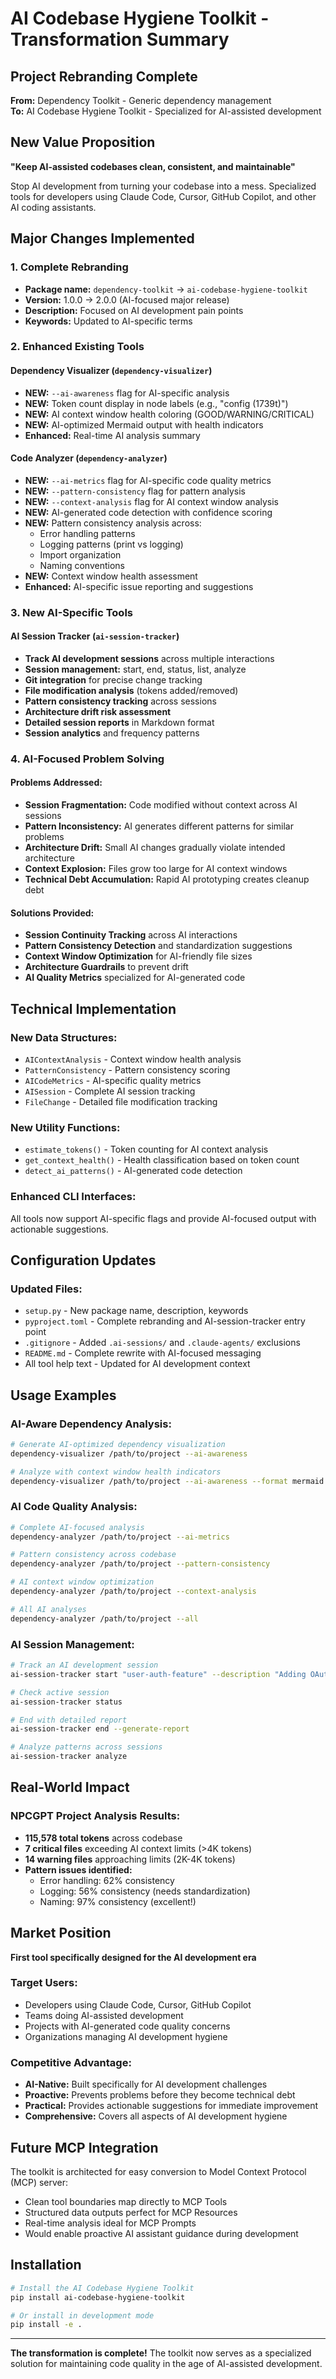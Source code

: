 # AI Codebase Hygiene Toolkit - Transformation Summary

## Project Rebranding Complete

**From:** Dependency Toolkit - Generic dependency management  
**To:** AI Codebase Hygiene Toolkit - Specialized for AI-assisted development

## New Value Proposition

**"Keep AI-assisted codebases clean, consistent, and maintainable"**

Stop AI development from turning your codebase into a mess. Specialized tools for developers using Claude Code, Cursor, GitHub Copilot, and other AI coding assistants.

## Major Changes Implemented

### 1. Complete Rebranding
- **Package name:** `dependency-toolkit` → `ai-codebase-hygiene-toolkit`
- **Version:** 1.0.0 → 2.0.0 (AI-focused major release)
- **Description:** Focused on AI development pain points
- **Keywords:** Updated to AI-specific terms

### 2. Enhanced Existing Tools

#### Dependency Visualizer (`dependency-visualizer`)
- **NEW:** `--ai-awareness` flag for AI-specific analysis
- **NEW:** Token count display in node labels (e.g., "config (1739t)")
- **NEW:** AI context window health coloring (GOOD/WARNING/CRITICAL)
- **NEW:** AI-optimized Mermaid output with health indicators
- **Enhanced:** Real-time AI analysis summary

#### Code Analyzer (`dependency-analyzer`)  
- **NEW:** `--ai-metrics` flag for AI-specific code quality metrics
- **NEW:** `--pattern-consistency` flag for pattern analysis
- **NEW:** `--context-analysis` flag for AI context window analysis
- **NEW:** AI-generated code detection with confidence scoring
- **NEW:** Pattern consistency analysis across:
  - Error handling patterns
  - Logging patterns (print vs logging)
  - Import organization
  - Naming conventions
- **NEW:** Context window health assessment
- **Enhanced:** AI-specific issue reporting and suggestions

### 3. New AI-Specific Tools

#### AI Session Tracker (`ai-session-tracker`)
- **Track AI development sessions** across multiple interactions
- **Session management:** start, end, status, list, analyze
- **Git integration** for precise change tracking
- **File modification analysis** (tokens added/removed)
- **Pattern consistency tracking** across sessions
- **Architecture drift risk assessment**
- **Detailed session reports** in Markdown format
- **Session analytics** and frequency patterns

### 4. AI-Focused Problem Solving

#### Problems Addressed:
- **Session Fragmentation:** Code modified without context across AI sessions
- **Pattern Inconsistency:** AI generates different patterns for similar problems
- **Architecture Drift:** Small AI changes gradually violate intended architecture
- **Context Explosion:** Files grow too large for AI context windows
- **Technical Debt Accumulation:** Rapid AI prototyping creates cleanup debt

#### Solutions Provided:
- **Session Continuity Tracking** across AI interactions
- **Pattern Consistency Detection** and standardization suggestions
- **Context Window Optimization** for AI-friendly file sizes
- **Architecture Guardrails** to prevent drift
- **AI Quality Metrics** specialized for AI-generated code

## Technical Implementation

### New Data Structures:
- `AIContextAnalysis` - Context window health analysis
- `PatternConsistency` - Pattern consistency scoring
- `AICodeMetrics` - AI-specific quality metrics
- `AISession` - Complete AI session tracking
- `FileChange` - Detailed file modification tracking

### New Utility Functions:
- `estimate_tokens()` - Token counting for AI context analysis
- `get_context_health()` - Health classification based on token count
- `detect_ai_patterns()` - AI-generated code detection

### Enhanced CLI Interfaces:
All tools now support AI-specific flags and provide AI-focused output with actionable suggestions.

## Configuration Updates

### Updated Files:
- `setup.py` - New package name, description, keywords
- `pyproject.toml` - Complete rebranding and AI-session-tracker entry point
- `.gitignore` - Added `.ai-sessions/` and `.claude-agents/` exclusions
- `README.md` - Complete rewrite with AI-focused messaging
- All tool help text - Updated for AI development context

## Usage Examples

### AI-Aware Dependency Analysis:
```bash
# Generate AI-optimized dependency visualization
dependency-visualizer /path/to/project --ai-awareness

# Analyze with context window health indicators  
dependency-visualizer /path/to/project --ai-awareness --format mermaid
```

### AI Code Quality Analysis:
```bash
# Complete AI-focused analysis
dependency-analyzer /path/to/project --ai-metrics

# Pattern consistency across codebase
dependency-analyzer /path/to/project --pattern-consistency

# AI context window optimization
dependency-analyzer /path/to/project --context-analysis

# All AI analyses
dependency-analyzer /path/to/project --all
```

### AI Session Management:
```bash
# Track an AI development session
ai-session-tracker start "user-auth-feature" --description "Adding OAuth with Claude"

# Check active session
ai-session-tracker status  

# End with detailed report
ai-session-tracker end --generate-report

# Analyze patterns across sessions
ai-session-tracker analyze
```

## Real-World Impact

### NPCGPT Project Analysis Results:
- **115,578 total tokens** across codebase
- **7 critical files** exceeding AI context limits (>4K tokens)  
- **14 warning files** approaching limits (2K-4K tokens)
- **Pattern issues identified:** 
  - Error handling: 62% consistency
  - Logging: 56% consistency (needs standardization)
  - Naming: 97% consistency (excellent!)

## Market Position

**First tool specifically designed for the AI development era**

### Target Users:
- Developers using Claude Code, Cursor, GitHub Copilot
- Teams doing AI-assisted development
- Projects with AI-generated code quality concerns
- Organizations managing AI development hygiene

### Competitive Advantage:
- **AI-Native:** Built specifically for AI development challenges
- **Proactive:** Prevents problems before they become technical debt
- **Practical:** Provides actionable suggestions for immediate improvement
- **Comprehensive:** Covers all aspects of AI development hygiene

## Future MCP Integration

The toolkit is architected for easy conversion to Model Context Protocol (MCP) server:
- Clean tool boundaries map directly to MCP Tools
- Structured data outputs perfect for MCP Resources
- Real-time analysis ideal for MCP Prompts
- Would enable proactive AI assistant guidance during development

## Installation

```bash
# Install the AI Codebase Hygiene Toolkit
pip install ai-codebase-hygiene-toolkit

# Or install in development mode
pip install -e .
```

---

**The transformation is complete!** The toolkit now serves as a specialized solution for maintaining code quality in the age of AI-assisted development.